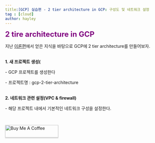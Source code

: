 ```yaml
---
title:[GCP] 실습편 - 2 tier architecture in GCP: 구성도 및 네트워크 설정
tag : [cloud]
author: hayley
---
```


<font size="5" color="purple"><b>2 tire architecture in GCP</b></font>
<p> 지난 <a href="https://hayleyshim.github.io/blog/gcp1">이론편</a>에서 얻은 지식을 바탕으로 GCP에 2 tier architecture를 만들어보자.
<br>
<br>  
<p><b>1. 새 프로젝트 생성(</b> 
<p>- GCP 프로젝트를 생성한다 
<p>- 프로젝트명 : gcp-2-tier-architecture
<br>
<br>  
<p><b>2. 네트워크 관련 설정(VPC & firewall)</b> 
<p>- 해당 프로젝트 내에서 기본적인 네트워크 구성을 설정한다.
<p>  
<br>  



<a href="https://www.buymeacoffee.com/yhshim17" target="_blank"><img src="https://www.buymeacoffee.com/assets/img/custom_images/orange_img.png" alt="Buy Me A Coffee" style="height: 41px !important;width: 174px !important;box-shadow: 0px 3px 2px 0px rgba(190, 190, 190, 0.5) !important;-webkit-box-shadow: 0px 3px 2px 0px rgba(190, 190, 190, 0.5) !important;" ></a>
